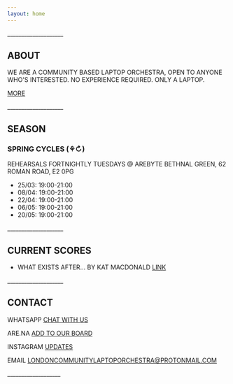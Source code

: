 ```yaml
---
layout: home
---
```


<main>

   <section id="ABOUT" class="section">
    <p>____________________</p>
      <h2>ABOUT</h2>
      <article>
      	<p>WE ARE A COMMUNITY BASED LAPTOP ORCHESTRA, OPEN TO ANYONE WHO'S INTERESTED. NO EXPERIENCE REQUIRED. ONLY A LAPTOP.</p>
      	<p><a href="/about/">MORE</a></p>
      </article>
    </section>

<section id="REHEARSALS" class="section">
      <p>____________________</p>
      <h2>SEASON</h2>
      <article>
        <h3>
            SPRING CYCLES (⚘↻)
        </h3>
        <p>REHEARSALS FORTNIGHTLY TUESDAYS @ AREBYTE BETHNAL GREEN, 62 ROMAN ROAD, E2 0PG</p>

<p>
            <ul>
            <li>25/03: 19:00-21:00</li>
            <li>08/04: 19:00-21:00</li>
            <li>22/04: 19:00-21:00</li>
            <li>06/05: 19:00-21:00</li>
            <li>20/05: 19:00-21:00</li>
</ul>
</p>
      </article>
    </section>

   <section id="scores" class="section">
    <p>____________________</p>
      <h2>CURRENT SCORES</h2>
      <ul>
      <li>WHAT EXISTS AFTER... BY KAT MACDONALD <a href="https://otherkat.com/whatexistsafter/">LINK</a></li>
  </ul>
    </section>

   <section id="contact" class="section">
    <p>____________________</p>
      <h2>CONTACT</h2>
      <p>WHATSAPP <a href="https://chat.whatsapp.com/EXVoMvmAwFSIWxQ8vN5OXa">CHAT WITH US</a></p>
      <p>ARE.NA <a href="https://www.are.na/kat-macdonald/london_community_laptop_orchestra">ADD TO OUR BOARD</a></p>
      <p>INSTAGRAM <a href="https://www.instagram.com/londoncommunitylaptoporchestra/">UPDATES</a></p>
      <p>EMAIL <a href="londoncommunitylaptoporchestra@protonmail.com">LONDONCOMMUNITYLAPTOPORCHESTRA@PROTONMAIL.COM</a></p>
    </section>
  </main>
  <p>___________________</p>